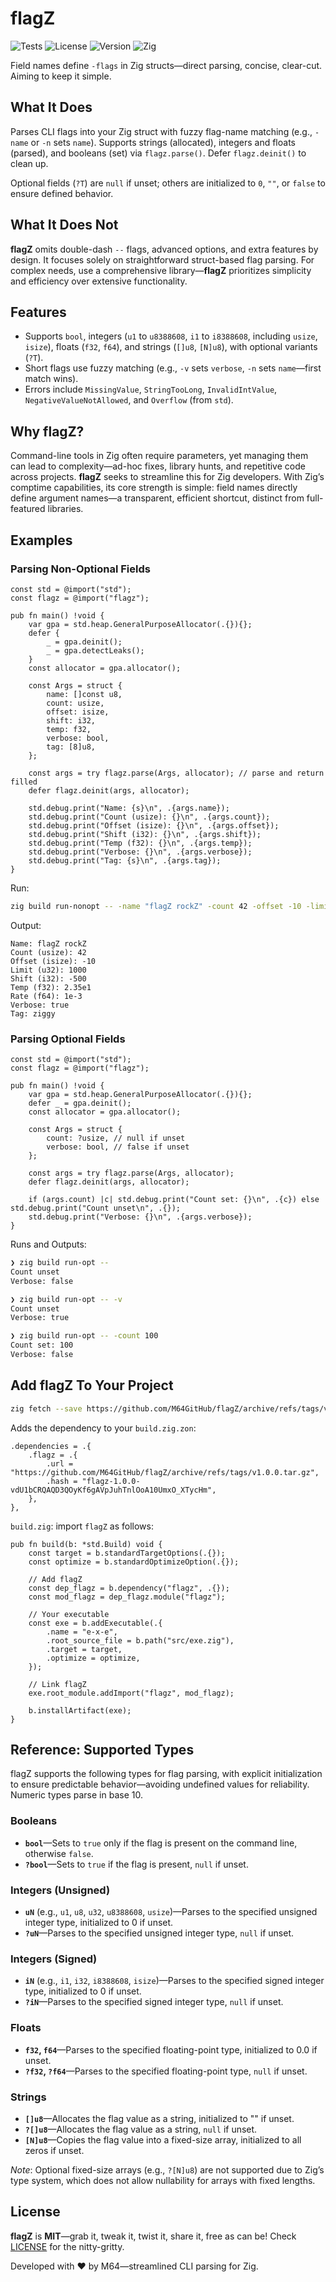 # flagZ

![Tests](https://github.com/M64GitHub/flagZ/actions/workflows/test.yml/badge.svg)
![License](https://img.shields.io/badge/license-MIT-brightgreen?style=flat)
![Version](https://img.shields.io/badge/version-1.0.0-8a2be2?style=flat)
![Zig](https://img.shields.io/badge/Zig-0.14.0-orange?style=flat)

Field names define `-flags` in Zig structs—direct parsing, concise, clear-cut. Aiming to keep it simple.

## What It Does

Parses CLI flags into your Zig struct with fuzzy flag-name matching (e.g., `-name` or `-n` sets `name`). Supports strings (allocated), integers and floats (parsed), and booleans (set) via `flagz.parse()`. Defer `flagz.deinit()` to clean up. 

Optional fields (`?T`) are `null` if unset; others are initialized to `0`, `""`, or `false` to ensure defined behavior.

## What It Does Not

**flagZ** omits double-dash `--` flags, advanced options, and extra features by design. It focuses solely on straightforward struct-based flag parsing. For complex needs, use a comprehensive library—**flagZ** prioritizes simplicity and efficiency over extensive functionality.

## Features
- Supports `bool`, integers (`u1` to `u8388608`, `i1` to `i8388608`, including `usize`, `isize`), floats (`f32`, `f64`), and strings (`[]u8`, `[N]u8`), with optional variants (`?T`).
- Short flags use fuzzy matching (e.g., `-v` sets `verbose`, `-n` sets `name`—first match wins).
- Errors include `MissingValue`, `StringTooLong`, `InvalidIntValue`, `NegativeValueNotAllowed`, and `Overflow` (from `std`).

## Why flagZ?

Command-line tools in Zig often require parameters, yet managing them can lead to complexity—ad-hoc fixes, library hunts, and repetitive code across projects. **flagZ** seeks to streamline this for Zig developers. With Zig’s comptime capabilities, its core strength is simple: field names directly define argument names—a transparent, efficient shortcut, distinct from full-featured libraries.


## Examples

### Parsing Non-Optional Fields

```zig
const std = @import("std");
const flagz = @import("flagz");

pub fn main() !void {
    var gpa = std.heap.GeneralPurposeAllocator(.{}){};
    defer {
        _ = gpa.deinit();
        _ = gpa.detectLeaks();
    }
    const allocator = gpa.allocator();

    const Args = struct {
        name: []const u8,
        count: usize,
        offset: isize,
        shift: i32,
        temp: f32,
        verbose: bool,
        tag: [8]u8,
    };

    const args = try flagz.parse(Args, allocator); // parse and return filled
    defer flagz.deinit(args, allocator);

    std.debug.print("Name: {s}\n", .{args.name});
    std.debug.print("Count (usize): {}\n", .{args.count});
    std.debug.print("Offset (isize): {}\n", .{args.offset});
    std.debug.print("Shift (i32): {}\n", .{args.shift});
    std.debug.print("Temp (f32): {}\n", .{args.temp});
    std.debug.print("Verbose: {}\n", .{args.verbose});
    std.debug.print("Tag: {s}\n", .{args.tag});
}
```

Run:
```bash
zig build run-nonopt -- -name "flagZ rockZ" -count 42 -offset -10 -limit 1000 -shift -500 -temp 23.5 -rate 0.001 -verbose -tag ziggy
```
Output:
```
Name: flagZ rockZ
Count (usize): 42
Offset (isize): -10
Limit (u32): 1000
Shift (i32): -500
Temp (f32): 2.35e1
Rate (f64): 1e-3
Verbose: true
Tag: ziggy
```

### Parsing Optional Fields

```zig
const std = @import("std");
const flagz = @import("flagz");

pub fn main() !void {
    var gpa = std.heap.GeneralPurposeAllocator(.{}){};
    defer _ = gpa.deinit();
    const allocator = gpa.allocator();

    const Args = struct {
        count: ?usize, // null if unset
        verbose: bool, // false if unset
    };

    const args = try flagz.parse(Args, allocator);
    defer flagz.deinit(args, allocator);
    
    if (args.count) |c| std.debug.print("Count set: {}\n", .{c}) else std.debug.print("Count unset\n", .{});
    std.debug.print("Verbose: {}\n", .{args.verbose});
}
```
Runs and Outputs:
```bash
❯ zig build run-opt -- 
Count unset
Verbose: false

❯ zig build run-opt -- -v
Count unset
Verbose: true

❯ zig build run-opt -- -count 100
Count set: 100
Verbose: false
```

## Add flagZ To Your Project
```sh
zig fetch --save https://github.com/M64GitHub/flagZ/archive/refs/tags/v1.1.0.tar.gz
```
Adds the dependency to your `build.zig.zon`:
```zig
.dependencies = .{
    .flagz = .{
        .url = "https://github.com/M64GitHub/flagZ/archive/refs/tags/v1.0.0.tar.gz",
        .hash = "flagz-1.0.0-vdU1bCRQAQD3QOyKf6gAVpJuhTnlOoA10UmxO_XTycHm",
    },
},
```

`build.zig`: import `flagZ` as follows:
```zig
pub fn build(b: *std.Build) void {
    const target = b.standardTargetOptions(.{});
    const optimize = b.standardOptimizeOption(.{});

    // Add flagZ
    const dep_flagz = b.dependency("flagz", .{}); 
    const mod_flagz = dep_flagz.module("flagz");  

    // Your executable
    const exe = b.addExecutable(.{
        .name = "e-x-e",
        .root_source_file = b.path("src/exe.zig"),
        .target = target,
        .optimize = optimize,
    });

    // Link flagZ
    exe.root_module.addImport("flagz", mod_flagz); 

    b.installArtifact(exe);
}
```

## Reference: Supported Types

flagZ supports the following types for flag parsing, with explicit initialization to ensure predictable behavior—avoiding undefined values for reliability. Numeric types parse in base 10.

### Booleans
- **`bool`**—Sets to `true` only if the flag is present on the command line, otherwise `false`.
- **`?bool`**—Sets to `true` if the flag is present, `null` if unset.

### Integers (Unsigned)
- **`uN`** (e.g., `u1`, `u8`, `u32`, `u8388608`, `usize`)—Parses to the specified unsigned integer type, initialized to 0 if unset.
- **`?uN`**—Parses to the specified unsigned integer type, `null` if unset.

### Integers (Signed)
- **`iN`** (e.g., `i1`, `i32`, `i8388608`, `isize`)—Parses to the specified signed integer type, initialized to 0 if unset.
- **`?iN`**—Parses to the specified signed integer type, `null` if unset.

### Floats
- **`f32`, `f64`**—Parses to the specified floating-point type, initialized to 0.0 if unset.
- **`?f32`, `?f64`**—Parses to the specified floating-point type, `null` if unset.

### Strings
- **`[]u8`**—Allocates the flag value as a string, initialized to "" if unset.
- **`?[]u8`**—Allocates the flag value as a string, `null` if unset.
- **`[N]u8`**—Copies the flag value into a fixed-size array, initialized to all zeros if unset.

*Note*: Optional fixed-size arrays (e.g., `?[N]u8`) are not supported due to Zig’s type system, which does not allow nullability for arrays with fixed lengths.

## License

**flagZ** is **MIT**—grab it, tweak it, twist it, share it, free as can be! Check [LICENSE](LICENSE) for the nitty-gritty.  

Developed with ❤️ by M64—streamlined CLI parsing for Zig.


